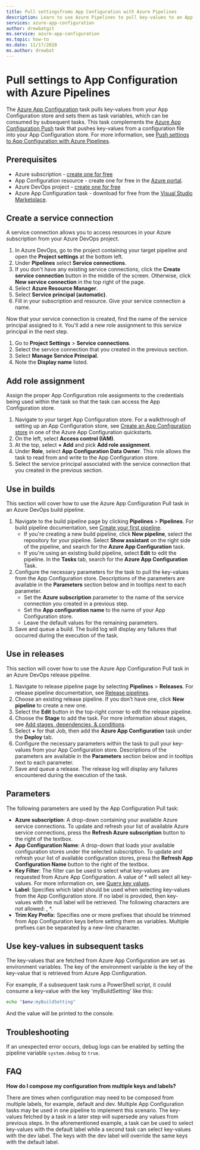 ```yaml
---
title: Pull settingsfromo App Configuration with Azure Pipelines
description: Learn to use Azure Pipelines to pull key-values to an App Configuration Store
services: azure-app-configuration
author: drewbatgit
ms.service: azure-app-configuration
ms.topic: how-to
ms.date: 11/17/2020
ms.author: drewbat
---
```


# Pull settings to App Configuration with Azure Pipelines

The [Azure App Configuration](https://marketplace.visualstudio.com/items?itemName=AzureAppConfiguration.azure-app-configuration-task) task pulls key-values from your App Configuration store and sets them as task variables, which can be consumed by subsequent tasks. This task complements the [Azure App Configuration Push](https://marketplace.visualstudio.com/items?itemName=AzureAppConfiguration.azure-app-configuration-task-push) task that pushes key-values from a configuration file into your App Configuration store. For more information, see [Push settings to App Configuration with Azure Pipelines](push-kv-devops-pipeline.md).

## Prerequisites

- Azure subscription - [create one for free](https://azure.microsoft.com/free/)
- App Configuration resource - create one for free in the [Azure portal](https://portal.azure.com).
- Azure DevOps project - [create one for free](https://go.microsoft.com/fwlink/?LinkId=2014881)
- Azure App Configuration task - download for free from the [Visual Studio Marketplace](https://marketplace.visualstudio.com/items?itemName=AzureAppConfiguration.azure-app-configuration-task#:~:text=Navigate%20to%20the%20Tasks%20tab,the%20Azure%20App%20Configuration%20instance.).  

## Create a service connection

A service connection allows you to access resources in your Azure subscription from your Azure DevOps project.

1. In Azure DevOps, go to the project containing your target pipeline and open the **Project settings** at the bottom left.
1. Under **Pipelines** select **Service connections**.
1. If you don't have any existing service connections, click the **Create service connection** button in the middle of the screen. Otherwise, click **New service connection** in the top right of the page.
1. Select **Azure Resource Manager**.
1. Select **Service principal (automatic)**.
1. Fill in your subscription and resource. Give your service connection a name.

Now that your service connection is created, find the name of the service principal assigned to it. You'll add a new role assignment to this service principal in the next step.

1. Go to **Project Settings** > **Service connections**.
1. Select the service connection that you created in the previous section.
1. Select **Manage Service Principal**.
1. Note the **Display name** listed.

## Add role assignment

Assign the proper App Configuration role assignments to the credentials being used within the task so that the task can access the App Configuration store.

1. Navigate to your target App Configuration store. For a walkthrough of setting up an App Configuration store, see [Create an App Configuration store](/azure/azure-app-configuration/quickstart-dotnet-core-app#create-an-app-configuration-store) in one of the Azure App Configuration quickstarts.
1. On the left, select **Access control (IAM)**.
1. At the top, select **+ Add** and pick **Add role assignment**.
1. Under **Role**, select **App Configuration Data Owner**. This role allows the task to read from and write to the App Configuration store. 
1. Select the service principal associated with the service connection that you created in the previous section.
  
## Use in builds

This section will cover how to use the Azure App Configuration Pull task in an Azure DevOps build pipeline.

1. Navigate to the build pipeline page by clicking **Pipelines** > **Pipelines**. For build pipeline documentation, see  [Create your first pipeline](/azure/devops/pipelines/create-first-pipeline?view=azure-devops&tabs=net%2Ctfs-2018-2%2Cbrowser).
      - If you're creating a new build pipeline, click **New pipeline**, select the repository for your pipeline. Select **Show assistant** on the right side of the pipeline, and search for the **Azure App Configuration** task.
      - If you're using an existing build pipeline, select **Edit** to edit the pipeline. In the **Tasks** tab, search for the **Azure App Configuration** Task.
1. Configure the necessary parameters for the task to pull the key-values from the App Configuration store. Descriptions of the parameters are available in the **Parameters** section below and in tooltips next to each parameter.
      - Set the **Azure subscription** parameter to the name of the service connection you created in a previous step.
      - Set the **App configuration name** to the name of your App Configuration store.
      - Leave the default values for the remaining parameters.
1. Save and queue a build. The build log will display any failures that occurred during the execution of the task.

## Use in releases

This section will cover how to use the Azure App Configuration Pull task in an Azure DevOps release pipeline.

1. Navigate to release pipeline page by selecting **Pipelines** > **Releases**. For release pipeline documentation, see [Release pipelines](/azure/devops/pipelines/release?view=azure-devops).
1. Choose an existing release pipeline. If you don’t have one, click **New pipeline** to create a new one.
1. Select the **Edit** button in the top-right corner to edit the release pipeline.
1. Choose the **Stage** to add the task. For more information about stages, see [Add stages, dependencies, & conditions](/azure/devops/pipelines/release/environments?view=azure-devops).
1. Select **+** for that Job, then add the **Azure App Configuration** task under the **Deploy** tab.
1. Configure the necessary parameters within the task to pull your key-values from your App Configuration store. Descriptions of the parameters are available in the **Parameters** section below and in tooltips next to each parameter.
1. Save and queue a release. The release log will display any failures encountered during the execution of the task.

## Parameters

The following parameters are used by the App Configuration Pull task:

- **Azure subscription**: A drop-down containing your available Azure service connections. To update and refresh your list of available Azure service connections, press the **Refresh Azure subscription** button to the right of the textbox.
- **App Configuration Name**: A drop-down that loads your available configuration stores under the selected subscription. To update and refresh your list of available configuration stores, press the **Refresh App Configuration Name** button to the right of the textbox.
- **Key Filter**: The filter can be used to select what key-values are requested from Azure App Configuration. A value of * will select all key-values. For more information on, see [Query key values](concept-key-value.md#query-key-values).
- **Label**: Specifies which label should be used when selecting key-values from the App Configuration store. If no label is provided, then key-values with the null label will be retrieved. The following characters are not allowed: , *.
- **Trim Key Prefix**: Specifies one or more prefixes that should be trimmed from App Configuration keys before setting them as variables. Multiple prefixes can be separated by a new-line character.

## Use key-values in subsequent tasks

The key-values that are fetched from Azure App Configuration are set as environment variables. The key of the environment variable is the key of the key-value that is retrieved from Azure App Configuration.

For example, if a subsequent task runs a PowerShell script, it could consume a key-value with the key 'myBuildSetting' like this:
```bash
echo "$env:myBuildSetting"
```
And the value will be printed to the console.

## Troubleshooting

If an unexpected error occurs, debug logs can be enabled by setting the pipeline variable `system.debug` to `true`.

## FAQ

**How do I compose my configuration from multiple keys and labels?**

There are times when configuration may need to be composed from multiple labels, for example, default and dev. Multiple App Configuration tasks may be used in one pipeline to implement this scenario. The key-values fetched by a task in a later step will supersede any values from previous steps. In the aforementioned example, a task can be used to select key-values with the default label while a second task can select key-values with the dev label. The keys with the dev label will override the same keys with the default label.

